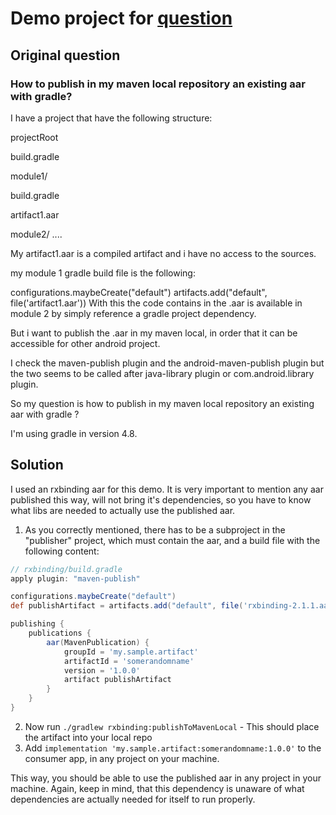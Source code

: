 # Demo project for [question](https://stackoverflow.com/questions/51783925/how-to-publish-in-my-maven-local-repository-an-existing-aar-with-gradle)

## Original question
### How to publish in my maven local repository an existing aar with gradle?

I have a project that have the following structure:

projectRoot

build.gradle

module1/

build.gradle

artifact1.aar

module2/ ....

My artifact1.aar is a compiled artifact and i have no access to the sources.

my module 1 gradle build file is the following:

configurations.maybeCreate("default")
artifacts.add("default", file('artifact1.aar'))
With this the code contains in the .aar is available in module 2 by simply reference a gradle project dependency.

But i want to publish the .aar in my maven local, in order that it can be accessible for other android project.

I check the maven-publish plugin and the android-maven-publish plugin but the two seems to be called after java-library plugin or com.android.library plugin.

So my question is how to publish in my maven local repository an existing aar with gradle ?

I'm using gradle in version 4.8.

## Solution

I used an rxbinding aar for this demo. It is very important to mention any aar published this way, will not bring it's dependencies, so you have to know what libs are needed to actually use the published aar.

1. As you correctly mentioned, there has to be a subproject in the "publisher" project, which must contain the aar, and a build file with the following content:
```groovy
// rxbinding/build.gradle
apply plugin: "maven-publish"

configurations.maybeCreate("default")
def publishArtifact = artifacts.add("default", file('rxbinding-2.1.1.aar'))

publishing {
    publications {
        aar(MavenPublication) {
            groupId = 'my.sample.artifact'
            artifactId = 'somerandomname'
            version = '1.0.0'
            artifact publishArtifact
        }
    }
}
```

2. Now run `./gradlew rxbinding:publishToMavenLocal` - This should place the artifact into your local repo
3. Add `implementation 'my.sample.artifact:somerandomname:1.0.0'` to the consumer app, in any project on your machine.

This way, you should be able to use the published aar in any project in your machine. Again, keep in mind, that this dependency is unaware of what dependencies are actually needed for itself to run properly.


